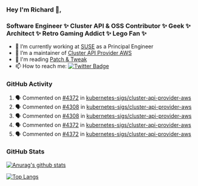 ### Hey I'm Richard 👋, 

<h3 align="left">Software Engineer ✨ Cluster API & OSS Contributor ✨ Geek ✨ Architect ✨ Retro Gaming Addict ✨ Lego Fan ✨</h3>

- 🔭 I’m currently working at [SUSE](https://www.suse.com/) as a Principal Engineer
- 👯 I’m a maintainer of [Cluster API Provider AWS](https://github.com/kubernetes-sigs/cluster-api-provider-aws)
- 💬 I'm reading [Patch & Tweak](https://bjooks.com/products/patch-tweak-exploring-modular-synthesis)
- 📫 How to reach me: [![Twitter Badge](https://img.shields.io/badge/-@fruit_case-00acee?style=flat&logo=Twitter&logoColor=white)](https://twitter.com/intent/follow?screen_name=fruit_case "Follow on Twitter")

### GitHub Activity 

<!--START_SECTION:activity-->
1. 🗣 Commented on [#4372](https://github.com/kubernetes-sigs/cluster-api-provider-aws/issues/4372) in [kubernetes-sigs/cluster-api-provider-aws](https://github.com/kubernetes-sigs/cluster-api-provider-aws)
2. 🗣 Commented on [#4308](https://github.com/kubernetes-sigs/cluster-api-provider-aws/issues/4308) in [kubernetes-sigs/cluster-api-provider-aws](https://github.com/kubernetes-sigs/cluster-api-provider-aws)
3. 🗣 Commented on [#4308](https://github.com/kubernetes-sigs/cluster-api-provider-aws/issues/4308) in [kubernetes-sigs/cluster-api-provider-aws](https://github.com/kubernetes-sigs/cluster-api-provider-aws)
4. 🗣 Commented on [#4372](https://github.com/kubernetes-sigs/cluster-api-provider-aws/issues/4372) in [kubernetes-sigs/cluster-api-provider-aws](https://github.com/kubernetes-sigs/cluster-api-provider-aws)
5. 🗣 Commented on [#4372](https://github.com/kubernetes-sigs/cluster-api-provider-aws/issues/4372) in [kubernetes-sigs/cluster-api-provider-aws](https://github.com/kubernetes-sigs/cluster-api-provider-aws)
<!--END_SECTION:activity-->

### GitHub Stats

[![Anurag's github stats](https://github-readme-stats.vercel.app/api?username=richardcase&count_private=true&show_icons=true)](https://github.com/anuraghazra/github-readme-stats)

[![Top Langs](https://github-readme-stats.vercel.app/api/top-langs/?username=richardcase&hide=html&layout=compact)](https://github.com/anuraghazra/github-readme-stats)
